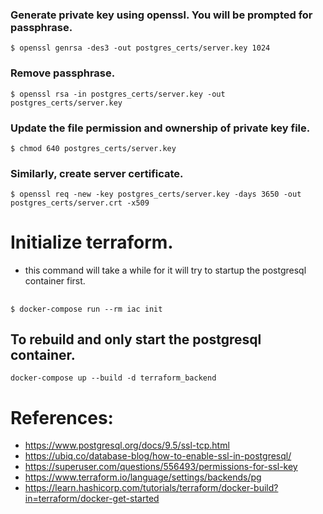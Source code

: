 ### Generate private key using openssl. You will be prompted for passphrase.

```shell
$ openssl genrsa -des3 -out postgres_certs/server.key 1024
```
### Remove passphrase.
```shell
$ openssl rsa -in postgres_certs/server.key -out postgres_certs/server.key
```

### Update the file permission and ownership of private key file.
```shell
$ chmod 640 postgres_certs/server.key
```
### Similarly, create server certificate.
```shell
$ openssl req -new -key postgres_certs/server.key -days 3650 -out postgres_certs/server.crt -x509
```

# Initialize terraform.
- this command will take a while for it will try to startup the postgresql container first.
## 
```shell
$ docker-compose run --rm iac init
```
## To rebuild and only start the postgresql container.
```shell
docker-compose up --build -d terraform_backend
```
# References:
- https://www.postgresql.org/docs/9.5/ssl-tcp.html
- https://ubiq.co/database-blog/how-to-enable-ssl-in-postgresql/
- https://superuser.com/questions/556493/permissions-for-ssl-key
- https://www.terraform.io/language/settings/backends/pg
- https://learn.hashicorp.com/tutorials/terraform/docker-build?in=terraform/docker-get-started